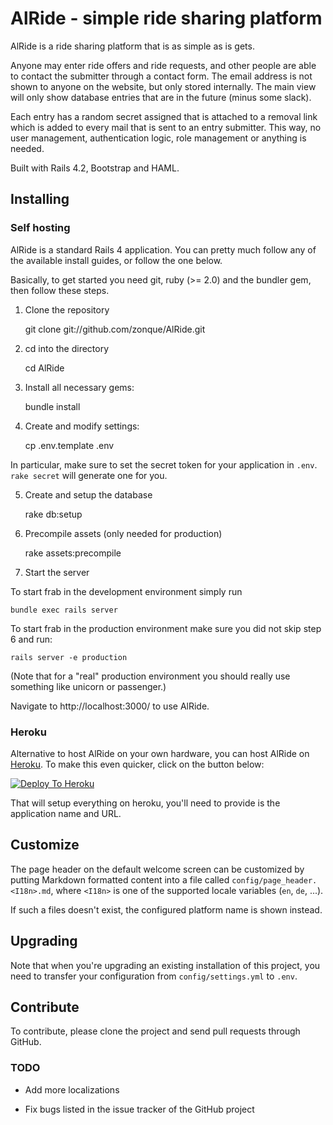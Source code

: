 # AlRide - simple ride sharing platform

AlRide is a ride sharing platform that is as simple as is gets.

Anyone may enter ride offers and ride requests, and other people are able to contact
the submitter through a contact form. The email address is not shown to anyone on the
website, but only stored internally. The main view will only show database entries that
are in the future (minus some slack).

Each entry has a random secret assigned that is attached to a removal link which is added
to every mail that is sent to an entry submitter. This way, no user management, authentication
logic, role management or anything is needed.

Built with Rails 4.2, Bootstrap and HAML.

## Installing

### Self hosting

AlRide is a standard Rails 4 application. You can pretty much follow any of the available install guides, or follow the one below.

Basically, to get started you need git, ruby (>= 2.0) and the bundler gem, then follow these steps.

1) Clone the repository

    git clone git://github.com/zonque/AlRide.git

2) cd into the directory

    cd AlRide

3) Install all necessary gems:

    bundle install

4) Create and modify settings:

    cp .env.template .env

In particular, make sure to set the secret token for your application in `.env`. `rake secret` will generate one for you.

5) Create and setup the database

    rake db:setup

6) Precompile assets (only needed for production)

    rake assets:precompile

7) Start the server

To start frab in the development environment simply run

    bundle exec rails server

To start frab in the production environment make sure you
did not skip step 6 and run:

    rails server -e production

(Note that for a "real" production environment you should really use something like unicorn or passenger.)

Navigate to http://localhost:3000/ to use AlRide.

### Heroku

Alternative to host AlRide on your own hardware, you can host AlRide on [Heroku](https://heroku.com). To make this even quicker, click on the button below:

[![Deploy To Heroku](https://www.herokucdn.com/deploy/button.png)](https://heroku.com/deploy)

That will setup everything on heroku, you'll need to provide is the application name and URL.

## Customize

The page header on the default welcome screen can be customized by putting Markdown formatted content into a file called `config/page_header.<I18n>.md`,
where `<I18n>` is one of the supported locale variables (`en`, `de`, ...).

If such a files doesn't exist, the configured platform name is shown instead.

## Upgrading

Note that when you're upgrading an existing installation of this project, you need to transfer your configuration from `config/settings.yml` to `.env`.

## Contribute

To contribute, please clone the project and send pull requests through GitHub.

### TODO

* Add more localizations

* Fix bugs listed in the issue tracker of the GitHub project
